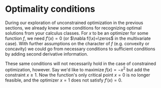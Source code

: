# Optimality conditions

During our exploration of unconstrained optimization in the previous sections, we already knew some conditions for recognizing optimal solutions from your calculus classes. For $x$ to be an optimizer for some function $f$, we need $f'(x)=0$ (or $\nabla f(\x)=\zeros$ in the multivariate case). With further assumptions on the character of $f$ (e.g. convexity or concavity) we could go from necessary conditions to sufficient conditions by adding second derivative information.

These same conditions will not necessarily hold in the case of constrained optimization, however. Say we'd like to maximize $f(x)=-x^2$ but add the constraint $x\geq1$. Now the function's only critical point $x=0$ is no longer feasible, and the optimizer $x=1$ does not satisfy $f'(x)=0$.
